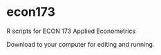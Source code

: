 # econ173
R scripts for ECON 173 Applied Econometrics

Download to your computer for editing and running.
